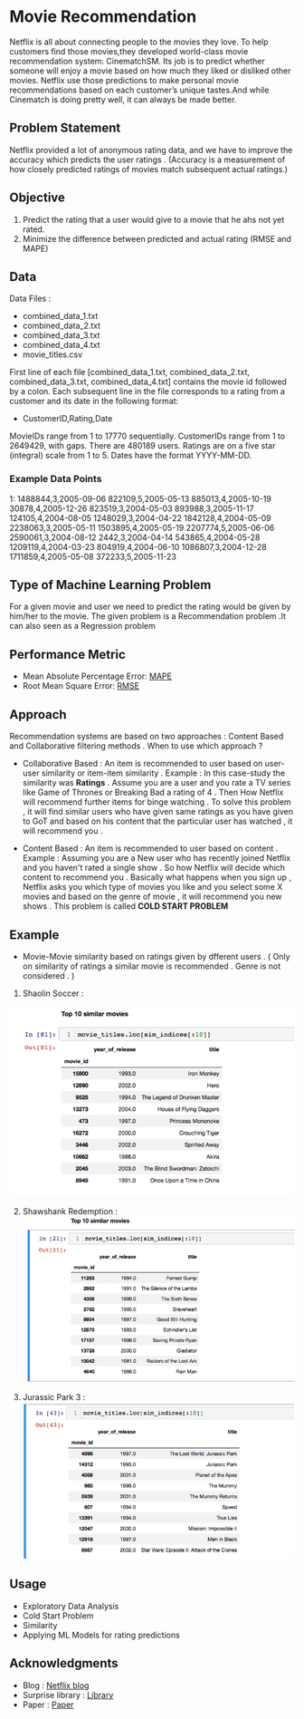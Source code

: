
# Movie Recommendation

Netflix is all about connecting people to the movies they love. To help customers find those movies,they developed world-class movie recommendation system: CinematchSM. Its job is to predict whether someone will enjoy a movie based on how much they liked or disliked other movies. Netflix use those predictions to make personal movie recommendations based on each customer’s unique tastes.And while Cinematch is doing pretty well, it can always be made better. 

## Problem Statement 

Netflix provided a lot of anonymous rating data, and we have to improve the accuracy which predicts the user ratings . 
(Accuracy is a measurement of how closely predicted ratings of movies match subsequent actual ratings.)


## Objective 

1. Predict the rating that a user would give to a movie that he ahs not yet rated.
2. Minimize the difference between predicted and actual rating (RMSE and MAPE)

## Data

Data Files :
- combined_data_1.txt
- combined_data_2.txt
- combined_data_3.txt
- combined_data_4.txt
- movie_titles.csv

First line of each file [combined_data_1.txt, combined_data_2.txt, combined_data_3.txt, combined_data_4.txt] contains the movie id followed by a colon.
Each subsequent line in the file corresponds to a rating from a customer and its date in the following format:
- CustomerID,Rating,Date

MovieIDs range from 1 to 17770 sequentially.
CustomerIDs range from 1 to 2649429, with gaps. There are 480189 users.
Ratings are on a five star (integral) scale from 1 to 5.
Dates have the format YYYY-MM-DD.

### Example Data Points 
1:
1488844,3,2005-09-06
822109,5,2005-05-13
885013,4,2005-10-19
30878,4,2005-12-26
823519,3,2004-05-03
893988,3,2005-11-17
124105,4,2004-08-05
1248029,3,2004-04-22
1842128,4,2004-05-09
2238063,3,2005-05-11
1503895,4,2005-05-19
2207774,5,2005-06-06
2590061,3,2004-08-12
2442,3,2004-04-14
543865,4,2004-05-28
1209119,4,2004-03-23
804919,4,2004-06-10
1086807,3,2004-12-28
1711859,4,2005-05-08
372233,5,2005-11-23


## Type of Machine Learning Problem 

For a given movie and user we need to predict the rating would be given by him/her to the movie. The given problem is a Recommendation problem .It can also seen as a Regression problem 

## Performance Metric 

* Mean Absolute Percentage Error: [MAPE](https://en.wikipedia.org/wiki/Mean_absolute_percentage_error)
* Root Mean Square Error: [RMSE](https://en.wikipedia.org/wiki/Root-mean-square_deviation)


## Approach 

Recommendation systems are based on two approaches : Content Based and Collaborative filtering methods . 
When to use which approach ?
- Collaborative Based : An item is recommended to user based on user-user similarity or item-item similarity . 
Example : In this case-study the similarity  was  **Ratings** . Assume you are a user and you rate a TV series like Game of Thrones or Breaking Bad  a rating of 4 . Then How Netflix will recommend further items for binge watching . To solve this problem , it will find similar users who have given same ratings as you have given to GoT and based on his content that the particular user has watched , it will recommend you .

- Content Based : An item is recommended to user based on content .
Example : Assuming you are a New user who has recently joined Netflix and you haven't rated a single show . So how Netflix will decide which content to recommend you . Basically what happens when you sign up , Netflix asks you which type of movies you like and you select some X movies and based on the genre of movie , it will recommend you new shows . This problem is called **COLD START PROBLEM**

## Example

* Movie-Movie similarity based on ratings given by dfferent users .
( Only on similarity of ratings a similar movie is recommended . Genre is not considered . )

1. Shaolin Soccer :

![alt text](similar1.png "Similar Movies to Shaolin Soccer")

2. Shawshank Redemption :
![alt text](similar2.png "Similar Movies to Shawshank Redemption")

3. Jurassic Park 3 :
![alt text](similar3.png "Similar Movies to Jurassic Park")

## Usage 

* Exploratory Data Analysis
* Cold Start Problem
* Similarity
* Applying ML Models for rating predictions


## Acknowledgments 

* Blog : [Netflix blog](https://medium.com/netflix-techblog/netflix-recommendations-beyond-the-5-stars-part-1-55838468f429)
* Surprise library : [Library](http://surpriselib.com)
* Paper : [Paper](http://courses.ischool.berkeley.edu/i290-dm/s11/SECURE/a1-koren.pdf)



